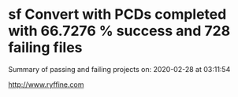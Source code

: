 # sf Convert with PCDs completed with 66.7276 % success and 728 failing files

Summary of passing and failing projects on: 2020-02-28 at 03:11:54

http://www.ryffine.com
